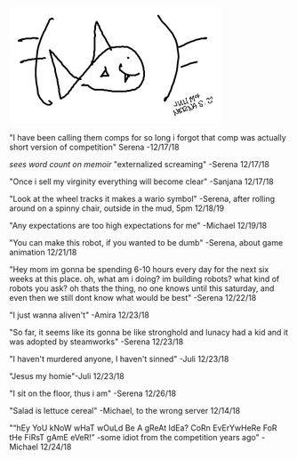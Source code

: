 ![image](ironfish.png)

"I have been calling them comps for so long i forgot that comp was actually short version of competition" Serena -12/17/18

*sees word count on memoir* "externalized screaming" -Serena 12/17/18

"Once i sell my virginity everything will become clear" -Sanjana 12/17/18

"Look at the wheel tracks it makes a wario symbol" -Serena, after rolling around on a spinny chair, outside in the mud, 5pm 12/18/19

"Any expectations are too high expectations for me" -Michael 12/19/18

"You can  make this robot, if you wanted  to be dumb" -Serena, about game animation 12/21/18

"Hey mom im gonna be spending 6-10 hours every day for the next six weeks at this place. oh, what am i doing? im building robots? what kind of robots you ask? oh thats the thing, no one knows until this saturday, and even then we still dont know what would be best" -Serena 12/22/18

"I just wanna aliven't" -Amira 12/23/18

"So far, it seems like its gonna be like stronghold and lunacy had a kid and it was adopted by steamworks" -Serena 12/23/18

"I haven't murdered anyone, I haven't sinned" -Juli 12/23/18

"Jesus my homie"-Juli 12/23/18

"I sit on the floor, thus i am" -Serena 12/26/18

"Salad is lettuce cereal" -Michael, to the wrong server 12/14/18

"“hEy YoU kNoW wHaT wOuLd Be A gReAt IdEa? CoRn EvErYwHeRe FoR tHe FiRsT gAmE eVeR!” -some idiot from the competition years ago" -Michael 12/24/18
